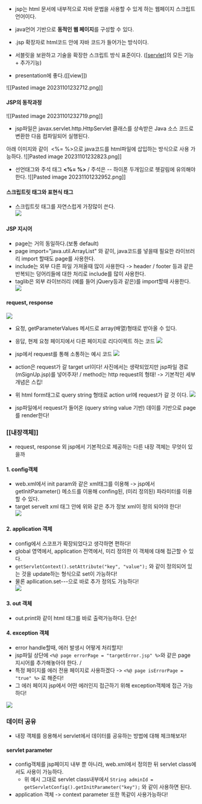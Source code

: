 - jsp는 html 문서에 내부적으로 자바 문법을 사용할 수 있게 하는 웹페이지 스크립트 언어이다.
- java언어 기반으로 **동적인 웹 페이지**를 구성할 수 있다.

- .jsp 확장자로 html코드 안에 자바 코드가 들어가는 방식이다.
- 서블릿을 보완하고 기술을 확장한 스크립트 방식 표준이다. ([[servlet]](서블릿)의 모든 기능 + 추가기능)
- presentation에 좋다.([[view]])

![[Pasted image 20231101232712.png]]

####  JSP의 동작과정
![[Pasted image 20231101232719.png]]
- jsp파일은 javax.servlet.http.HttpServlet 클래스를 상속받은 Java 소스 코드로 변환한 다음 컴파일되어 실행된다.

아래 이미지와 같이  <%= %>으로 java코드를 html파일에 삽입하는 방식으로 사용 가능하다.
![[Pasted image 20231101232823.png]]

- 선언태그와 주석 태그 **<%= %>** / 주석은 -- 하이폰 두개임으로 헷갈림에 유의해야 한다.
![[Pasted image 20231101232952.png]]


#### 스크립트릿 태그와 표현식 태그
- 스크립트릿 태그를 자연스럽게 가장많이 쓴다.  
![](https://velog.velcdn.com/images%2Fqlgks1%2Fpost%2F1b97d7b0-8677-4fa0-91be-3541fd07b7c6%2Fimage.png)

#### JSP 지시어
- page는 거의 동일하다.(보통 default)
- page import="java.util.ArrayList" 와 같이, java코드를 넣을때 필요한 라이브러리 import 할때도 page를 사용한다.
- include는 외부 다른 파일 가져올때 많이 사용한다 -> header / footer 등과 같은 반복되는 덩어리들에 대한 처리로 include를 많이 사용한다.
- taglib은 외부 라이브러리 (예를 들어 jQuery등과 같은)를 import할때 사용한다.
![](https://velog.velcdn.com/images%2Fqlgks1%2Fpost%2Fc24e16a8-54ae-48da-8ab4-559b673556a0%2Fimage.png)

#### request, response
![](https://velog.velcdn.com/images%2Fqlgks1%2Fpost%2F27818b7f-027a-450b-87ac-ee308805a9aa%2Fimage.png)
- 요청, getParameterValues 메서드로 array(배열)형태로 받아올 수 있다.

- 응답, 현제 요청 페이지에서 다른 페이지로 리다이렉트 하는 코드
![](https://velog.velcdn.com/images%2Fqlgks1%2Fpost%2Feebd26cc-e68c-4e6c-b397-68c08cf290c5%2Fimage.png)


- jsp에서 request를 통해 소통하는 예시 코드
![](https://velog.velcdn.com/images%2Fqlgks1%2Fpost%2F257e762e-eec0-4acb-bab4-4a4cb18f1bce%2Fimage.png)

- action은 request가 갈 target url이다! 사진에서는 생략되었지만 jsp파일 경로 (mSignUp.jsp)를 넣어주자! / method는 http request의 형태! -> 기본적인 세부 개념은 스킵!
- 위 html form태그로 query string 형태로 action url에 request가 갈 것 이다.
![](https://velog.velcdn.com/images%2Fqlgks1%2Fpost%2Ffb3b7c0c-1aa9-4916-b98c-b51f5ba6622d%2Fimage.png)

- jsp파일에서 request가 들어온 (query string value 기반) 데이를 기반으로 page를 render한다!

### [[내장객체]]

- request, response 외 jsp에서 기본적으로 제공하는 다른 내장 객체는 무엇이 있을까

#### 1. config객체

- web.xml에서 init param와 같은 xml태그를 이용해 -> jsp에서 getInitParameter() 메소드를 이용해 confing된, (미리 정의된) 파라미터를 이용할 수 있다.
- target servelt xml 태그 안에 위와 같은 추가 정보 xml이 정의 되어야 한다!  
    ![](https://velog.velcdn.com/images%2Fqlgks1%2Fpost%2Fc57b4fbd-786f-4140-a1ba-ba5c4ed89b59%2Fimage.png)

#### 2. application 객체

- config에서 스코프가 확장되었다고 생각하면 편하다!
- global 영역에서, application 전역에서, 미리 정의한 이 객체에 대해 접근할 수 있다.
- `getServletContext().setAttribute("key", "value");` 와 같이 정의되어 있는 것을 update하는 형식으로 set이 가능하다!
- 물론 apllication.set---으로 바로 추가 정의도 가능하다!  
    ![](https://velog.velcdn.com/images%2Fqlgks1%2Fpost%2F71c8c85e-ab86-484d-be28-ffd36ef93021%2Fimage.png)

#### 3. out 객체

- out.print와 같이 html 태그를 바로 출력가능하다. 단순!

#### 4. exception 객체

- error handle할때, 에러 발생시 어떻게 처리할지!
- jsp파일 상단에 `<%@ page errorPage = "targetError.jsp" %>`와 같은 page 지시어를 추가해놓아야 한다. /
- 특정 페이지를 에러 전용 페이지로 사용하겠다 -> `<%@ page isErrorPage = "true" %>` 로 해준다!
- 그 에러 페이지 jsp에서 어떤 에러인지 접근하기 위해 exception객체에 접근 가능하다!

![](https://velog.velcdn.com/images%2Fqlgks1%2Fpost%2F0abb4ce5-45bc-46ac-851c-39bdbb494f5c%2Fimage.png)

### 데이터 공유

- 내장 객체를 응용해서 servlet에서 데이터를 공유하는 방법에 대해 체크해보자!

#### servlet parameter

- config객체를 jsp페이지 내부 뿐 아니라, web.xml에서 정의한 뒤 servlet class에서도 사용이 가능하다.
    - 위 예시 그대로 servlet class내부에서 `String adminId = getServletConfig().getInitParameter("key");` 와 같이 사용하면 된다.
- application 객체 -> context parameter 또한 똑같이 사용가능하다!